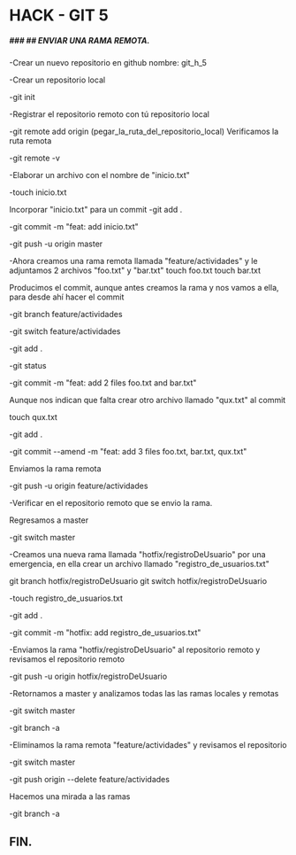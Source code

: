 # HACK - GIT 5

##### ### ## ENVIAR UNA RAMA REMOTA.

-Crear un nuevo repositorio en github nombre: git_h_5

-Crear un repositorio local

-git init

-Registrar el repositorio remoto con tú repositorio local

-git remote add origin (pegar_la_ruta_del_repositorio_local)
Verificamos la ruta remota

-git remote -v

-Elaborar un archivo con el nombre de "inicio.txt"

-touch inicio.txt

Incorporar "inicio.txt" para un commit
-git add .

-git commit -m "feat: add inicio.txt"

-git push -u origin master

-Ahora creamos una rama remota llamada "feature/actividades" y le adjuntamos 2 archivos "foo.txt" y "bar.txt"
touch foo.txt
touch bar.txt

Producimos el commit, aunque antes creamos la rama y nos vamos a ella, para desde ahí hacer el commit

-git branch feature/actividades

-git switch feature/actividades

-git add .

-git status

-git commit -m "feat: add 2 files foo.txt and bar.txt"

Aunque nos indican que falta crear otro archivo llamado "qux.txt" al commit

touch qux.txt

-git add .

-git commit --amend -m "feat: add 3 files foo.txt, bar.txt, qux.txt"

Enviamos la rama remota

-git push -u origin feature/actividades

-Verificar en el repositorio remoto que se envio la rama.

Regresamos a master

-git switch master

-Creamos una nueva rama llamada "hotfix/registroDeUsuario" por una emergencia, en ella crear un archivo llamado "registro_de_usuarios.txt"

git branch hotfix/registroDeUsuario
git switch hotfix/registroDeUsuario

-touch registro_de_usuarios.txt

-git add . 

-git commit -m "hotfix: add registro_de_usuarios.txt"

-Enviamos la rama "hotfix/registroDeUsuario" al repositorio remoto y revisamos el repositorio remoto

-git push -u origin hotfix/registroDeUsuario

-Retornamos a master y analizamos todas las las ramas locales y remotas

-git switch master

-git branch -a

-Eliminamos la rama remota "feature/actividades" y revisamos el repositorio

-git switch master

-git push origin --delete feature/actividades

Hacemos una mirada a las ramas

-git branch -a





##  FIN.

